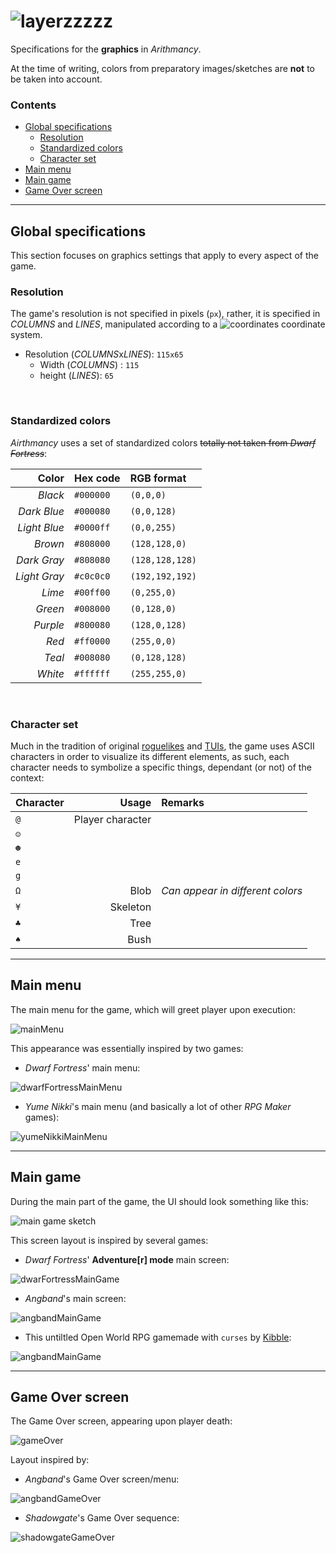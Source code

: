 # ![layerzzzzz](/__prep/docs/assets/cromniomancy.png)

Specifications for the __graphics__ in *Arithmancy*.

At the time of writing, colors from preparatory images/sketches are __not__ to be taken into account.

### Contents
- [Global specifications](#global-specifications)
    - [Resolution](#resolution)
    - [Standardized colors](#standardized-colors)
    - [Character set](#character-set)
- [Main menu](#main-menu)
- [Main game](#main-game)
- [Game Over screen](#game-over-screen)

---

## Global specifications

This section focuses on graphics settings that apply to every aspect of the game.

### Resolution

The game's resolution is not specified in pixels (`px`), rather, it is specified in *COLUMNS* and *LINES*, manipulated according to a ![coordinates](/__prep/docs/assets/graphics/coordinates.png) coordinate system.

- Resolution (*COLUMNS*x*LINES*): `115x65`
    - Width (*COLUMNS*) : `115`
    - height (*LINES*): `65`

&nbsp;

### Standardized colors

*Airthmancy* uses a set of standardized colors ~~totally not taken from *Dwarf Fortress*~~:

|Color|Hex code|RGB format|
|-:|:-|:-|
|*Black*|`#000000`|`(0,0,0)`|
|*Dark Blue*|`#000080`|`(0,0,128)`|
|*Light Blue*|`#0000ff`|`(0,0,255)`|
|*Brown*|`#808000`|`(128,128,0)`|
|*Dark Gray*|`#808080`|`(128,128,128)`|
|*Light Gray*|`#c0c0c0`|`(192,192,192)`|
|*Lime*|`#00ff00`|`(0,255,0)`|
|*Green*|`#008000`|`(0,128,0)`|
|*Purple*|`#800080`|`(128,0,128)`|
|*Red*|`#ff0000`|`(255,0,0)`|
|*Teal*|`#008080`|`(0,128,128)`|
|*White*|`#ffffff`|`(255,255,0)`|*Yellow*|`#ffff00`|`(255,255,0)`|

&nbsp;

### Character set

Much in the tradition of original [roguelikes](https://en.wikipedia.org/wiki/Roguelike) and [TUIs](https://en.wikipedia.org/wiki/Text-based_user_interface), the game uses ASCII characters in order to visualize its different elements, as such, each character needs to symbolize a specific things, dependant (or not) of the context:

|Character|Usage|Remarks|
|:-|-:|:-|
|`@`|Player character||
|`☺`|||
|`☻`|||
|`e`|||
|`g`|||
|`Ω`|Blob|*Can appear in different colors*|
|`¥`|Skeleton||
|`♣`|Tree||
|`♠`|Bush||

---

## Main menu

The main menu for the game, which will greet player upon execution:

![mainMenu](/__prep/docs/assets/graphics/mainMenu.png)

This appearance was essentially inspired by two games:

- *Dwarf Fortress*' main menu:

![dwarfFortressMainMenu](/__prep/docs/assets/graphics/dwarfFortressMainMenu.png)

- *Yume Nikki*'s main menu (and basically a lot of other *RPG Maker* games):

![yumeNikkiMainMenu](/__prep/docs/assets/graphics/YumeNikkiMainMenu.jpg)

---

## Main game

During the main part of the game, the UI should look something like this:

![main game sketch](/__prep/docs/assets/graphics/mainGame.png)

This screen layout is inspired by several games:

- *Dwarf Fortress*' __Adventure[r] mode__ main screen:

![dwarFortressMainGame](/__prep/docs/assets/graphics/dwarfFortressMainGame.png)

- *Angband*'s main screen:

![angbandMainGame](/__prep/docs/assets/graphics/angbandMainGame.png)

- This untiltled Open World RPG gamemade with `curses` by [Kibble](https://www.youtube.com/channel/UCV0ZS4chB5X1oR0Nz_WtdzQ):

![angbandMainGame](/__prep/docs/assets/graphics/kibbleGameMainGame.jpg)

---

## Game Over screen

The Game Over screen, appearing upon player death:

![gameOver](/__prep/docs/assets/graphics/gameOver.png)

Layout inspired by:

- *Angband*'s Game Over screen/menu:

![angbandGameOver](/__prep/docs/assets/graphics/angbandGameOver.png)

- *Shadowgate*'s Game Over sequence:

![shadowgateGameOver](/__prep/docs/assets/graphics/shadowgateGameOver.png)